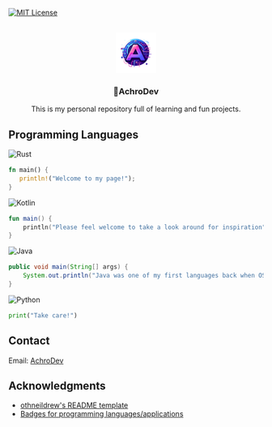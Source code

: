<!-- Improved compatibility of back to top link: See: https://github.com/othneildrew/Best-README-Template/pull/73 -->
<a name="readme-top"></a>
<!--
*** Thanks for checking out the Best-README-Template. If you have a suggestion
*** that would make this better, please fork the repo and create a pull request
*** or simply open an issue with the tag "enhancement".
*** Don't forget to give the project a star!
*** Thanks again! Now go create something AMAZING! :D
-->



<!-- PROJECT SHIELDS -->
<!--
*** I'm using markdown "reference style" links for readability.
*** Reference links are enclosed in brackets [ ] instead of parentheses ( ).
*** See the bottom of this document for the declaration of the reference variables
*** for contributors-url, forks-url, etc. This is an optional, concise syntax you may use.
*** https://www.markdownguide.org/basic-syntax/#reference-style-links
-->
[![MIT License][license-shield]][license-url]



<!-- PROJECT LOGO -->
<br />
<div align="center">
  <a href="https://github.com/AchroDev/AchroDev">
    <img src="images/logo.png" alt="Logo" width="80" height="80">
  </a>

<h3 align="center">👋AchroDev</h3>

  <p align="center">
    This is my personal repository full of learning and fun projects.
    <br />
  </p>
</div>

<!-- USAGE EXAMPLES -->
## Programming Languages

![Rust](https://img.shields.io/badge/Rust-000000?style=for-the-badge&logo=rust&logoColor=white)
```Rust
fn main() {
   println!("Welcome to my page!");
}
```
![Kotlin](https://img.shields.io/badge/Kotlin-0095D5?&style=for-the-badge&logo=kotlin&logoColor=white)
```Kotlin
fun main() {
    println("Please feel welcome to take a look around for inspiration")
}
```
![Java](https://img.shields.io/badge/Java-ED8B00?style=for-the-badge&logo=openjdk&logoColor=white)
```Java
public void main(String[] args) {
    System.out.println("Java was one of my first languages back when OSRS and RSPSs were huge");
}
```
![Python](https://img.shields.io/badge/Python-3776AB?style=for-the-badge&logo=python&logoColor=white)
```Python
print("Take care!")
```

<!-- CONTACT -->
## Contact
Email: [AchroDev](mailto:achrodev@proton.me)



<!-- ACKNOWLEDGMENTS -->
## Acknowledgments

* [othneildrew's README template](https://github.com/othneildrew/Best-README-Template)
* [Badges for programming languages/applications](https://dev.to/envoy_/150-badges-for-github-pnk)




<!-- MARKDOWN LINKS & IMAGES -->
<!-- https://www.markdownguide.org/basic-syntax/#reference-style-links -->
[license-shield]: https://img.shields.io/github/license/AchroDev/AchroDev.svg?style=for-the-badge
[license-url]: https://github.com/AchroDev/AchroDev/blob/master/LICENSE.txt
